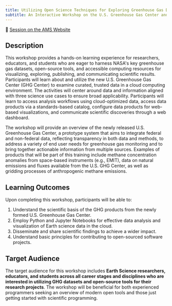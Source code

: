 ```yaml
---
title: Utilizing Open Science Techniques for Exploring Greenhouse Gas Data
subtitle: An Interactive Workshop on the U.S. Greenhouse Gas Center and VEDA Tools for use in Earth Science Research
---
```


🔗 [Session on the AMS Website](https://www.ametsoc.org/index.cfm/ams/education-careers/careers/professional-development/short-courses/advancing-open-science-an-interactive-workshop-on-harnessing-veda-for-earth-science-research-at-the-u-s-greenhouse-gas-center/)

## Description

This workshop provides a hands-on learning experience for researchers, educators, and students who are eager to harness NASA's key greenhouse gas datasets, open-source tools, and accessible computing resources for visualizing, exploring, publishing, and communicating scientific results. Participants will learn about and utilize the new U.S. Greenhouse Gas Center (GHG Center) to examine curated, trusted data in a cloud computing environment. The activities will center around data and information aligned with three science use cases to ensure broad applicability.  Participants will learn to access analysis workflows using cloud-optimized data, access data products via a standards-based catalog, configure data products for web-based visualizations, and communicate scientific discoveries through a web dashboard. 

The workshop will provide an overview of the newly released U.S. Greenhouse Gas Center, a prototype system that aims to integrate federal and non-federal data, reflecting transparency in both data and methods, to address a variety of end user needs for greenhouse gas monitoring and to bring together actionable information from multiple sources. Examples of products that will be part of this training include methane concentration anomalies from space-based instruments (e.g., EMIT), data on natural emissions and fluxes available from the U.S. GHG Center, as well as gridding processes of anthropogenic methane emissions. 

## Learning Outcomes

Upon completing this workshop, participants will be able to:

1. Understand the scientific basis of the GHG products from the newly formed U.S. Greenhouse Gas Center.
2. Employ Python and Jupyter Notebooks for effective data analysis and visualization of Earth science data in the cloud.
3. Disseminate and share scientific findings to achieve a wider impact.
4. Understand basic principles for contributing to open-sourced software projects.

## Target Audience

The target audience for this workshop includes **Earth Science researchers, educators, and students across all career stages and disciplines who are interested in utilizing GHG datasets and open-source tools for their research projects**. The workshop will be beneficial for both experienced programmers seeking an overview of modern open tools and those just getting started with scientific programming.
